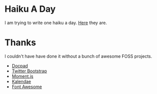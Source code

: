 # Haiku A Day

I am trying to write one haiku a day. [Here](http://giodamelio.github.io/haiku-a-day/) they are.

# Thanks

I couldn't have have done it without a bunch of awesome FOSS projects.

 - [Docpad](https://docpad.org/)
 - [Twitter Bootstrap](http://twitter.github.io/bootstrap/)
 - [Moment.js](http://momentjs.com/)
 - [Kalendae](https://github.com/ChiperSoft/Kalendae)
 - [Font Awesome](http://fortawesome.github.io/Font-Awesome/)
